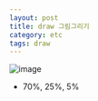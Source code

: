 ```yaml
---
layout: post
title: draw 그림그리기
category: etc
tags: draw
---
```


![image](https://github.com/gunug/gunug.github.io/assets/52345276/a8862ff7-2af8-4fcd-a7ca-e9b34735c214)

* 70%, 25%, 5%
